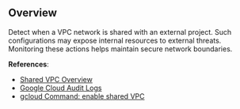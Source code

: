 ## Overview

Detect when a VPC network is shared with an external project. Such configurations may expose internal resources to external threats. Monitoring these actions helps maintain secure network boundaries.

**References**:
- [Shared VPC Overview](https://cloud.google.com/vpc/docs/shared-vpc)
- [Google Cloud Audit Logs](https://cloud.google.com/logging/docs/audit)
- [gcloud Command: enable shared VPC](https://cloud.google.com/sdk/gcloud/reference/compute/shared-vpc/enable)